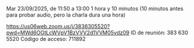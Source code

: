 Mar 23/09/2025, de 11:50 a 13:00
1 hora y 10 minutos (10 minutos antes para probar audio, pero la charla dura una hora)

https://us06web.zoom.us/j/3836305520?pwd=MWd6OGtLcWVpV1BzVVV2d1VVM05vdz09
ID de reunión: 383 630 5520
Código de acceso: 711892


